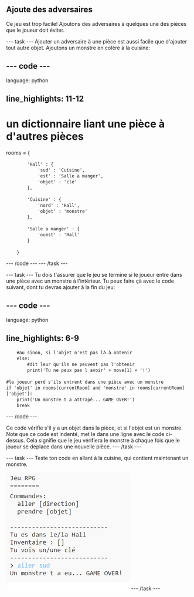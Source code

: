 ## Ajoute des adversaires

Ce jeu est trop facile! Ajoutons des adversaires à quelques une des pièces que le joueur doit éviter.

\--- task \--- Ajouter un adversaire à une pièce est aussi facile que d'ajouter tout autre objet. Ajoutons un monstre en colère à la cuisine:

## \--- code \---

language: python

## line_highlights: 11-12

# un dictionnaire liant une pièce à d'autres pièces

rooms = {

            'Hall' : {
                'sud' : 'Cuisine',
                'est' : 'Salle a manger',
                'objet' : 'clé'
            },
    
            'Cuisine' : {
                'nord' : 'Hall',
                'objet' : 'monstre'
            },
    
            'Salle a manger' : {
                'ouest' : 'Hall'
            }
    
        }
    

\--- /code \--- \--- /task \---

\--- task \--- Tu dois t'assurer que le jeu se termine si le joueur entre dans une pièce avec un monstre à l'intérieur. Tu peux faire çà avec le code suivant, dont tu devras ajouter à la fin du jeu:

## \--- code \---

language: python

## line_highlights: 6-9

        #au sinon, si l'objet n'est pas là à obtenir
        else:
            #dit leur qu'ils ne peuvent pas l'obtenir
            print('Tu ne peux pas l avoir' + move[1] + '!')
    
    #le joueur perd s'ils entrent dans une pièce avec un monstre
    if 'objet' in rooms[currentRoom] and 'monstre' in rooms[currentRoom]['objet']:
        print('Un monstre t a attrapé... GAME OVER!')
        break
    

\--- /code \---

Ce code vérifie s'il y a un objet dans la pièce, et si l'objet est un monstre. Note que ce code est indenté, met le dans une ligne avec le code ci-dessus. Cela signifie que le jeu vérifiera le monstre à chaque fois que le joueur se déplace dans une nouvelle pièce. \--- /task \---

\--- task \--- Teste ton code en allant à la cuisine, qui contient maintenant un monstre.

![capture d'écran](images/rpg-monster-test.png) \--- /task \---